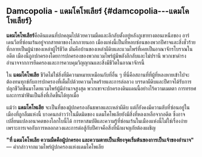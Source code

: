 ## **Damcopolia \- แดมโคโพเลียร์** {#damcopolia---แดมโคโพเลียร์}

**แดมโคโพเลียร์**คือดินแดนที่ปกคลุมไปด้วยความมืดและลึกลับตั้งอยู่หลังภูเขาทางตอนเหนือของ อาร์เดนวีลที่ซ่อนเร้นอยู่จากสายตาของโลกภายนอก เมืองแห่งนี้เป็นที่หลบซ่อนของพวกปีศาจและสิ่งชั่วร้ายที่กลายเป็นผู้นำของเหล่าผู้ไร้ชีวิต มันคือบ้านของเหล่าผีดิบและแวมไพร์ที่เคยเป็นอาณาจักรโบราณในอดีต เมืองนี้ถูกปกครองโดยการปกครองของพวกแวมไพร์ผู้มีพลังลึกลับและไม่ปรานี พวกเขาดำรงอำนาจจากการยึดครองและการควบคุมวิญญาณและสิ่งมีชีวิตในอาณาจักรนี้

ใน **แดมโคโพเลีย** ชีวิตไม่ใช่สิ่งที่มีความหมายเหมือนกับที่อื่น ๆ ที่นี่คือสถานที่ที่ผู้ที่หลงหายเข้าไปจะต้องทนทุกข์กับการปกครองที่เต็มไปด้วยความโหดร้ายและการล่อลวง บรรดาผีดิบและปีศาจได้รับการปลุกชีวิตขึ้นมาโดยแวมไพร์ผู้มีอำนาจสูงสุด พวกเขาจะปกครองดินแดนนี้อย่างไร้ความเมตตา การทรยศและการฆ่าฟันเป็นสิ่งที่เกิดขึ้นได้ทุกเมื่อ

แม้ว่า **แดมโคโพเลีย** จะเป็นที่ของผู้ปกครองอันธพาลและเหล่าผีดิบ แต่ก็ยังคงมีความลับที่ซ่อนอยู่ในเมืองที่ถูกลืมแห่งนี้ บางคนกล่าวว่าในมืดมิดของ แดมโคโพเลียยังมีสิ่งที่หลงเหลือจากอดีต ซึ่งอาจเปลี่ยนแปลงอนาคตของโลกใบนี้ได้ การหาสมบัติและความรู้ที่ซ่อนเร้นในเมืองแห่งนี้ไม่ใช่เรื่องง่าย เพราะการเจอกับการหลอกลวงและการต่อสู้กับปีศาจคือสิ่งที่นักผจญภัยต้องเผชิญ

**"ที่ แดมโคโพเลีย ความมืดคือผู้ปกครอง และความตายเป็นเพียงจุดเริ่มต้นของการเป็นเจ้าของอำนาจ"** — คำกล่าวจากแวมไพร์ผู้ปกครองแห่งแดมโคโพเลีย